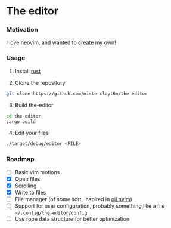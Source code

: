 # The editor
### Motivation
I love neovim, and wanted to create my own!

### Usage
1. Install [rust](https://www.rust-lang.org/)

2. Clone the repository
```zsh
git clone https://github.com/misterclayt0n/the-editor
```

3. Build the-editor
```zsh
cd the-editor
cargo build
```

4. Edit your files
```zsh
./target/debug/editor <FILE>
```

### Roadmap
- [ ] Basic vim motions
- [x] Open files
- [x] Scrolling
- [x] Write to files
- [ ] File manager (of some sort, inspired in [oil.nvim](https://github.com/stevearc/oil.nvim))
- [ ] Support for user configuration, probably something like a file `~/.config/the-editor/config`
- [ ] Use rope data structure for better optimization
